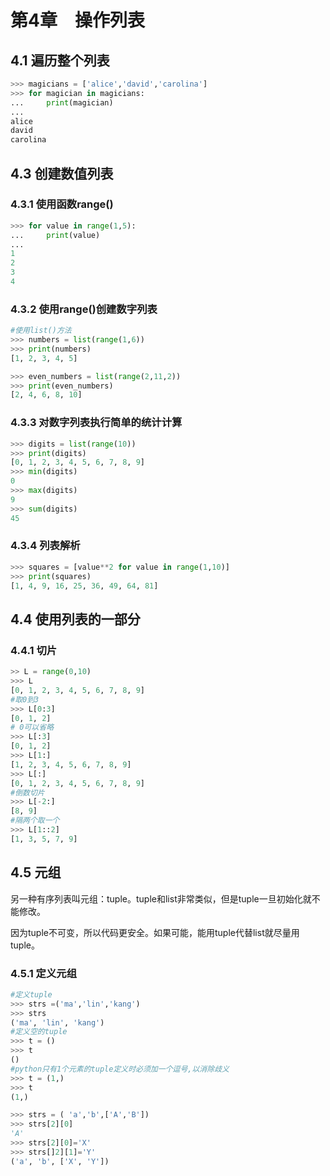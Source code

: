 # 第4章　操作列表

## 4.1 遍历整个列表

```python
>>> magicians = ['alice','david','carolina']
>>> for magician in magicians:
...     print(magician)
...
alice
david
carolina
```

## 4.3 创建数值列表

### 4.3.1 使用函数range()

```python
>>> for value in range(1,5):
...     print(value)
...
1
2
3
4
```
### 4.3.2 使用range()创建数字列表

```python
#使用list()方法
>>> numbers = list(range(1,6))
>>> print(numbers)
[1, 2, 3, 4, 5]

>>> even_numbers = list(range(2,11,2))
>>> print(even_numbers)
[2, 4, 6, 8, 10]
```

### 4.3.3 对数字列表执行简单的统计计算

```python
>>> digits = list(range(10))
>>> print(digits)
[0, 1, 2, 3, 4, 5, 6, 7, 8, 9]
>>> min(digits)
0
>>> max(digits)
9
>>> sum(digits)
45
```
### 4.3.4 列表解析

```python
>>> squares = [value**2 for value in range(1,10)]
>>> print(squares)
[1, 4, 9, 16, 25, 36, 49, 64, 81]
```

## 4.4 使用列表的一部分

### 4.4.1 切片

```python
>> L = range(0,10)
>>> L
[0, 1, 2, 3, 4, 5, 6, 7, 8, 9]
#取0到3
>>> L[0:3]
[0, 1, 2]
# 0可以省略
>>> L[:3]
[0, 1, 2]
>>> L[1:]
[1, 2, 3, 4, 5, 6, 7, 8, 9]
>>> L[:]
[0, 1, 2, 3, 4, 5, 6, 7, 8, 9]
#倒数切片
>>> L[-2:]
[8, 9]
#隔两个取一个
>>> L[1::2]
[1, 3, 5, 7, 9]
```

## 4.5 元组

另一种有序列表叫元组：tuple。tuple和list非常类似，但是tuple一旦初始化就不能修改。

因为tuple不可变，所以代码更安全。如果可能，能用tuple代替list就尽量用tuple。

### 4.5.1 定义元组

```python
#定义tuple
>>> strs =('ma','lin','kang')
>>> strs
('ma', 'lin', 'kang')
#定义空的tuple
>>> t = ()
>>> t
()
#python只有1个元素的tuple定义时必须加一个逗号,以消除歧义
>>> t = (1,)
>>> t
(1,)

>>> strs = ( 'a','b',['A','B'])
>>> strs[2][0]
'A'
>>> strs[2][0]='X'
>>> strs[]2][1]='Y'
('a', 'b', ['X', 'Y'])
```